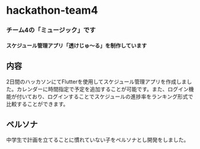 # hackathon-team4
### チーム4の「ミュージック」です
#### スケジュール管理アプリ「透けじゅ～る」を制作しています

## 内容
2日間のハッカソンにてFlutterを使用してスケジュール管理アプリを作成しました。カレンダーに時間指定で予定を追加することが可能です。また、ログイン機能が付いており、ログインすることでスケジュールの進捗率をランキング形式で比較することができます。

## ペルソナ
中学生で計画を立てることに慣れていない子をペルソナとし開発をしました。

